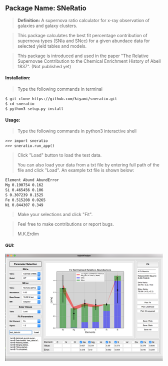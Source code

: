 ## Package Name: SNeRatio

> **Definition:** A supernova ratio calculator for x-ray observation of galaxies and galaxy clusters.

> This package calculates the best fit percentage contribution of supernova types (SNIa and SNcc) for a given abundace data for selected yield tables and models.

> This package is introduced and used in the paper "The Relative Supernovae Contribution to the Chemical Enrichment History of Abell 1837". (Not published yet)


#### Installation:

> Type the following commands in terminal
>
    $ git clone https://github.com/kiyami/sneratio.git
    $ cd sneratio
    $ python3 setup.py install

#### Usage:

> Type the following commands in python3 interactive shell
>
    >>> import sneratio
    >>> sneratio.run_app()

> Click "Load" button to load the test data.
>
> You can also load your data from a txt file by entering full path of the file and click "Load". 
> An example txt file is shown below:
>
    Element Abund AbundError
    Mg 0.190754 0.162
    Si 0.465456 0.106
    S 0.307239 0.1525
    Fe 0.515208 0.0265
    Ni 0.844307 0.349

> Make your selections and click "Fit".



> Feel free to make contributions or report bugs.
>
> M.K.Erdim


#### GUI:

![GitHub Logo](/examples/gui.png)


